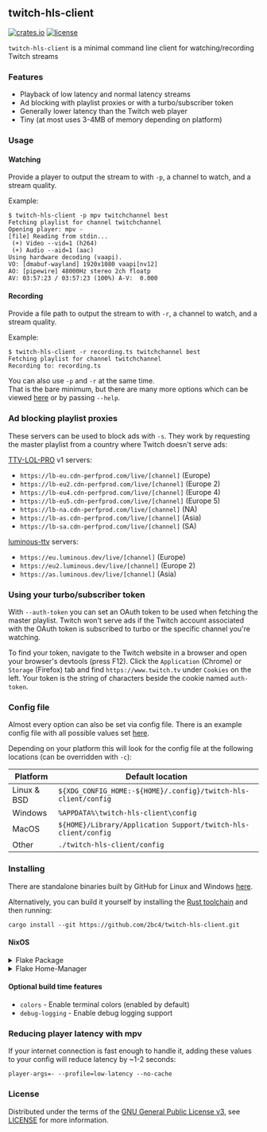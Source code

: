 ## twitch-hls-client
[![crates.io](https://img.shields.io/crates/v/twitch-hls-client.svg)](https://crates.io/crates/twitch-hls-client)
[![license](https://img.shields.io/github/license/2bc4/twitch-hls-client.svg)](LICENSE)

`twitch-hls-client` is a minimal command line client for watching/recording Twitch streams

### Features
- Playback of low latency and normal latency streams
- Ad blocking with playlist proxies or with a turbo/subscriber token
- Generally lower latency than the Twitch web player
- Tiny (at most uses 3-4MB of memory depending on platform)

### Usage
#### Watching
Provide a player to output the stream to with `-p`, a channel to watch, and a stream quality.

Example:
```
$ twitch-hls-client -p mpv twitchchannel best
Fetching playlist for channel twitchchannel
Opening player: mpv -
[file] Reading from stdin...
 (+) Video --vid=1 (h264)
 (+) Audio --aid=1 (aac)
Using hardware decoding (vaapi).
VO: [dmabuf-wayland] 1920x1080 vaapi[nv12]
AO: [pipewire] 48000Hz stereo 2ch floatp
AV: 03:57:23 / 03:57:23 (100%) A-V:  0.000
```

#### Recording
Provide a file path to output the stream to with `-r`, a channel to watch, and a stream quality.

Example:
```
$ twitch-hls-client -r recording.ts twitchchannel best
Fetching playlist for channel twitchchannel
Recording to: recording.ts
```

You can also use `-p` and `-r` at the same time.<br/>
That is the bare minimum, but there are many more options which can be viewed [here](src/usage) or by passing `--help`.

### Ad blocking playlist proxies
These servers can be used to block ads with `-s`. They work by requesting the master playlist from a country where Twitch doesn't serve ads:

[TTV-LOL-PRO](https://github.com/younesaassila/ttv-lol-pro/discussions/37#discussioncomment-5426032) v1 servers:
- `https://lb-eu.cdn-perfprod.com/live/[channel]` (Europe)
- `https://lb-eu2.cdn-perfprod.com/live/[channel]` (Europe 2)
- `https://lb-eu4.cdn-perfprod.com/live/[channel]` (Europe 4)
- `https://lb-eu5.cdn-perfprod.com/live/[channel]` (Europe 5)
- `https://lb-na.cdn-perfprod.com/live/[channel]` (NA)
- `https://lb-as.cdn-perfprod.com/live/[channel]` (Asia)
- `https://lb-sa.cdn-perfprod.com/live/[channel]` (SA)

[luminous-ttv](https://github.com/AlyoshaVasilieva/luminous-ttv) servers:
- `https://eu.luminous.dev/live/[channel]` (Europe)
- `https://eu2.luminous.dev/live/[channel]` (Europe 2)
- `https://as.luminous.dev/live/[channel]` (Asia)

### Using your turbo/subscriber token
With `--auth-token` you can set an OAuth token to be used when fetching the master playlist. Twitch won't serve ads if the Twitch account associated with the OAuth token is subscribed to turbo or the specific channel you're watching.

To find your token, navigate to the Twitch website in a browser and open your browser's devtools (press F12). Click the `Application` (Chrome) or `Storage` (Firefox) tab and find `https://www.twitch.tv` under `Cookies` on the left. Your token is the string of characters beside the cookie named `auth-token`.

### Config file
Almost every option can also be set via config file. There is an example config file with all possible values set [here](example_config).

Depending on your platform this will look for the config file at the following locations (can be overridden with `-c`):

|Platform   |Default location                                              |
|-----------|--------------------------------------------------------------|
|Linux & BSD|`${XDG_CONFIG_HOME:-${HOME}/.config}/twitch-hls-client/config`|
|Windows    |`%APPDATA%\twitch-hls-client\config`                          |
|MacOS      |`${HOME}/Library/Application Support/twitch-hls-client/config`|
|Other      |`./twitch-hls-client/config`                                  |

### Installing
There are standalone binaries built by GitHub for Linux and Windows [here](https://github.com/2bc4/twitch-hls-client/releases/latest).

Alternatively, you can build it yourself by installing the [Rust toolchain](https://rustup.rs) and then running:
```
cargo install --git https://github.com/2bc4/twitch-hls-client.git
```

#### NixOS

<details closed>
<summary>Flake Package</summary>

```nix
# flake.nix

{
  inputs.twitch-hls-client.url = "github:2bc4/twitch-hls-client";
  # ...

  outputs = {nixpkgs, ...} @ inputs: {
    nixosConfigurations.HOSTNAME = nixpkgs.lib.nixosSystem {
      specialArgs = { inherit inputs; }; # this is the important part
      modules = [
        ./configuration.nix
      ];
    };
  } 
}
```

```nix
# configuration.nix

{inputs, pkgs, ...}: {
  programs.twitch-hls-client = {
    enable = true;
    package = inputs.twitch-hls-client.packages.${pkgs.system}.default;
  };
}
```

</details>

<details closed>
<summary>Flake Home-Manager</summary>

```nix
# twitch-hls-client.nix
{
  programs.twitch-hls-client = {
    enable = true;
    # ...

    # This is a example to use -c config file every time
    systemd.user.services.twitch-hls-client = {
      Unit = {
        Description = "Twitch HLS Client Service";
      };

      Service = {
        Type = "simple";
        ExecStart = "twitch-hls-client -c ${config.xdg.configHome}/twitch-hls-client/config";
        Restart = "always";
      };

      Install = {
        WantedBy = ["default.target"];
      };
    };
  };
}
```

</details>

#### Optional build time features
- `colors` - Enable terminal colors (enabled by default)
- `debug-logging` - Enable debug logging support

### Reducing player latency with mpv
If your internet connection is fast enough to handle it, adding these values to your config will reduce latency by ~1-2 seconds:

```
player-args=- --profile=low-latency --no-cache
```

### License
Distributed under the terms of the [GNU General Public License v3](https://www.gnu.org/licenses/gpl-3.0.txt), see [LICENSE](LICENSE) for more information.
